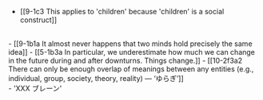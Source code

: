 - [[9-1c3 This applies to 'children' because 'children' is a social construct]]
<br>
- [[9-1b1a It almost never happens that two minds hold precisely the same idea]]
- [[5-1b3a In particular, we underestimate how much we can change in the future during and after downturns. Things change.]]
- [[10-2f3a2 There can only be enough overlap of meanings between any entities (e.g., individual, group, society, theory, reality) — ‘ゆらぎ’]]
<br>
- 'XXX ブレーン'

